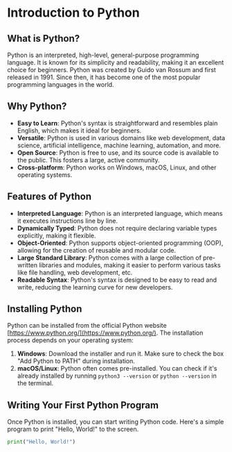 # Introduction to Python

## What is Python?

Python is an interpreted, high-level, general-purpose programming language. It is known for its simplicity and readability, making it an excellent choice for beginners. Python was created by Guido van Rossum and first released in 1991. Since then, it has become one of the most popular programming languages in the world.

## Why Python?

- **Easy to Learn**: Python's syntax is straightforward and resembles plain English, which makes it ideal for beginners.
- **Versatile**: Python is used in various domains like web development, data science, artificial intelligence, machine learning, automation, and more.
- **Open Source**: Python is free to use, and its source code is available to the public. This fosters a large, active community.
- **Cross-platform**: Python works on Windows, macOS, Linux, and other operating systems.

## Features of Python

- **Interpreted Language**: Python is an interpreted language, which means it executes instructions line by line.
- **Dynamically Typed**: Python does not require declaring variable types explicitly, making it flexible.
- **Object-Oriented**: Python supports object-oriented programming (OOP), allowing for the creation of reusable and modular code.
- **Large Standard Library**: Python comes with a large collection of pre-written libraries and modules, making it easier to perform various tasks like file handling, web development, etc.
- **Readable Syntax**: Python's syntax is designed to be easy to read and write, reducing the learning curve for new developers.

## Installing Python

Python can be installed from the official Python website [https://www.python.org/](https://www.python.org/). The installation process depends on your operating system:

1. **Windows**: Download the installer and run it. Make sure to check the box "Add Python to PATH" during installation.
2. **macOS/Linux**: Python often comes pre-installed. You can check if it's already installed by running `python3 --version` or `python --version` in the terminal.

## Writing Your First Python Program

Once Python is installed, you can start writing Python code. Here's a simple program to print "Hello, World!" to the screen.

```python
print("Hello, World!")
```
